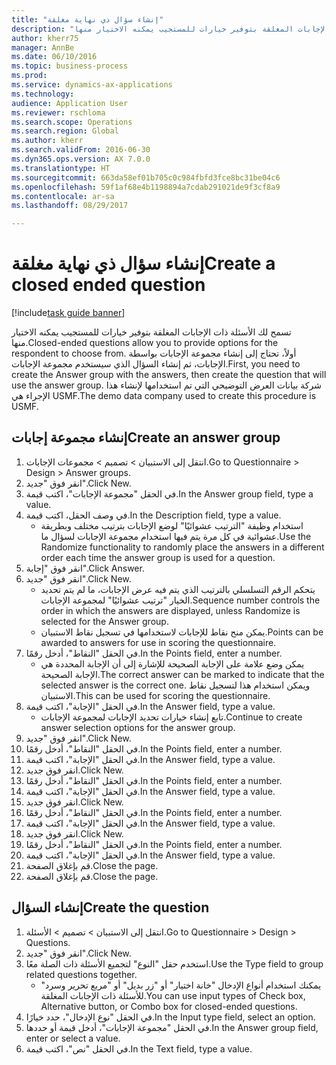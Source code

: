 ```yaml
--- 
title: "إنشاء سؤال ذي نهاية مغلقة"
description: "تسمح لك الأسئلة ذات الإجابات المغلقة بتوفير خيارات للمستجيب يمكنه الاختيار منها."
author: kherr75
manager: AnnBe
ms.date: 06/10/2016
ms.topic: business-process
ms.prod: 
ms.service: dynamics-ax-applications
ms.technology: 
audience: Application User
ms.reviewer: rschloma
ms.search.scope: Operations
ms.search.region: Global
ms.author: kherr
ms.search.validFrom: 2016-06-30
ms.dyn365.ops.version: AX 7.0.0
ms.translationtype: HT
ms.sourcegitcommit: 663da58ef01b705c0c984fbfd3fce8bc31be04c6
ms.openlocfilehash: 59f1af68e4b1198894a7cdab291021de9f3cf8a9
ms.contentlocale: ar-sa
ms.lasthandoff: 08/29/2017

---
```

# <a name="create-a-closed-ended-question"></a><span data-ttu-id="1c7c3-103">إنشاء سؤال ذي نهاية مغلقة</span><span class="sxs-lookup"><span data-stu-id="1c7c3-103">Create a closed ended question</span></span>

[!include[task guide banner](../../includes/task-guide-banner.md)]

<span data-ttu-id="1c7c3-104">تسمح لك الأسئلة ذات الإجابات المغلقة بتوفير خيارات للمستجيب يمكنه الاختيار منها.</span><span class="sxs-lookup"><span data-stu-id="1c7c3-104">Closed-ended questions allow you to provide options for the respondent to choose from.</span></span> <span data-ttu-id="1c7c3-105">أولاً، تحتاج إلى إنشاء مجموعة الإجابات بواسطة الإجابات، ثم إنشاء السؤال الذي سيستخدم مجموعة الإجابات.</span><span class="sxs-lookup"><span data-stu-id="1c7c3-105">First, you need to create the Answer group with the answers, then create the question that will use the answer group.</span></span> <span data-ttu-id="1c7c3-106">شركة بيانات العرض التوضيحي التي تم استخدامها لإنشاء هذا الإجراء هي USMF.</span><span class="sxs-lookup"><span data-stu-id="1c7c3-106">The demo data company used to create this procedure is USMF.</span></span>


## <a name="create-an-answer-group"></a><span data-ttu-id="1c7c3-107">إنشاء مجموعة إجابات</span><span class="sxs-lookup"><span data-stu-id="1c7c3-107">Create an answer group</span></span>
1. <span data-ttu-id="1c7c3-108">انتقل إلى الاستبيان > تصميم > مجموعات الإجابات.</span><span class="sxs-lookup"><span data-stu-id="1c7c3-108">Go to Questionnaire > Design > Answer groups.</span></span>
2. <span data-ttu-id="1c7c3-109">انقر فوق "جديد".</span><span class="sxs-lookup"><span data-stu-id="1c7c3-109">Click New.</span></span>
3. <span data-ttu-id="1c7c3-110">في الحقل "مجموعة الإجابات"، اكتب قيمة.</span><span class="sxs-lookup"><span data-stu-id="1c7c3-110">In the Answer group field, type a value.</span></span>
4. <span data-ttu-id="1c7c3-111">في وصف الحقل، اكتب قيمة.</span><span class="sxs-lookup"><span data-stu-id="1c7c3-111">In the Description field, type a value.</span></span>
    * <span data-ttu-id="1c7c3-112">استخدام وظيفة "الترتيب عشوائيًا‬" لوضع الإجابات بترتيب مختلف وبطريقة عشوائية في كل مرة يتم فيها استخدام مجموعة الإجابات لسؤال ما.</span><span class="sxs-lookup"><span data-stu-id="1c7c3-112">Use the Randomize functionality to randomly place the answers in a different order each time the answer group is used for a question.</span></span>  
5. <span data-ttu-id="1c7c3-113">انقر فوق "إجابة".</span><span class="sxs-lookup"><span data-stu-id="1c7c3-113">Click Answer.</span></span>
6. <span data-ttu-id="1c7c3-114">انقر فوق "جديد".</span><span class="sxs-lookup"><span data-stu-id="1c7c3-114">Click New.</span></span>
    * <span data-ttu-id="1c7c3-115">يتحكم الرقم التسلسلي بالترتيب الذي يتم فيه عرض الإجابات، ما لم يتم تحديد الخيار "ترتيب عشوائيًا" لمجموعة الإجابات.</span><span class="sxs-lookup"><span data-stu-id="1c7c3-115">Sequence number controls the order in which the answers are displayed, unless Randomize is selected for the Answer group.</span></span>  
    * <span data-ttu-id="1c7c3-116">يمكن منح نقاط للإجابات لاستخدامها في تسجيل نقاط الاستبيان.</span><span class="sxs-lookup"><span data-stu-id="1c7c3-116">Points can be awarded to answers for use in scoring the questionnaire.</span></span>  
7. <span data-ttu-id="1c7c3-117">في الحقل "النقاط‬"، أدخل رقمًا.</span><span class="sxs-lookup"><span data-stu-id="1c7c3-117">In the Points field, enter a number.</span></span>
    * <span data-ttu-id="1c7c3-118">يمكن وضع علامة على الإجابة الصحيحة للإشارة إلى أن الإجابة المحددة هي الإجابة الصحيحة.</span><span class="sxs-lookup"><span data-stu-id="1c7c3-118">The correct answer can be marked to indicate that the selected answer is the correct one.</span></span> <span data-ttu-id="1c7c3-119">ويمكن استخدام هذا لتسجيل نقاط الاستبيان.</span><span class="sxs-lookup"><span data-stu-id="1c7c3-119">This can be used for scoring the questionnaire.</span></span>  
8. <span data-ttu-id="1c7c3-120">في الحقل "الإجابة‬"، اكتب قيمة.</span><span class="sxs-lookup"><span data-stu-id="1c7c3-120">In the Answer field, type a value.</span></span>
    * <span data-ttu-id="1c7c3-121">تابع إنشاء خيارات تحديد الإجابات لمجموعة الإجابات.</span><span class="sxs-lookup"><span data-stu-id="1c7c3-121">Continue to create answer selection options for the answer group.</span></span>  
9. <span data-ttu-id="1c7c3-122">انقر فوق "جديد".</span><span class="sxs-lookup"><span data-stu-id="1c7c3-122">Click New.</span></span>
10. <span data-ttu-id="1c7c3-123">في الحقل "النقاط‬"، أدخل رقمًا.</span><span class="sxs-lookup"><span data-stu-id="1c7c3-123">In the Points field, enter a number.</span></span>
11. <span data-ttu-id="1c7c3-124">في الحقل "الإجابة‬"، اكتب قيمة.</span><span class="sxs-lookup"><span data-stu-id="1c7c3-124">In the Answer field, type a value.</span></span>
12. <span data-ttu-id="1c7c3-125">انقر فوق جديد.</span><span class="sxs-lookup"><span data-stu-id="1c7c3-125">Click New.</span></span>
13. <span data-ttu-id="1c7c3-126">في الحقل "النقاط‬"، أدخل رقمًا.</span><span class="sxs-lookup"><span data-stu-id="1c7c3-126">In the Points field, enter a number.</span></span>
14. <span data-ttu-id="1c7c3-127">في الحقل "الإجابة‬"، اكتب قيمة.</span><span class="sxs-lookup"><span data-stu-id="1c7c3-127">In the Answer field, type a value.</span></span>
15. <span data-ttu-id="1c7c3-128">انقر فوق جديد.</span><span class="sxs-lookup"><span data-stu-id="1c7c3-128">Click New.</span></span>
16. <span data-ttu-id="1c7c3-129">في الحقل "النقاط‬"، أدخل رقمًا.</span><span class="sxs-lookup"><span data-stu-id="1c7c3-129">In the Points field, enter a number.</span></span>
17. <span data-ttu-id="1c7c3-130">في الحقل "الإجابة‬"، اكتب قيمة.</span><span class="sxs-lookup"><span data-stu-id="1c7c3-130">In the Answer field, type a value.</span></span>
18. <span data-ttu-id="1c7c3-131">انقر فوق جديد.</span><span class="sxs-lookup"><span data-stu-id="1c7c3-131">Click New.</span></span>
19. <span data-ttu-id="1c7c3-132">في الحقل "النقاط‬"، أدخل رقمًا.</span><span class="sxs-lookup"><span data-stu-id="1c7c3-132">In the Points field, enter a number.</span></span>
20. <span data-ttu-id="1c7c3-133">في الحقل "الإجابة‬"، اكتب قيمة.</span><span class="sxs-lookup"><span data-stu-id="1c7c3-133">In the Answer field, type a value.</span></span>
21. <span data-ttu-id="1c7c3-134">قم بإغلاق الصفحة.</span><span class="sxs-lookup"><span data-stu-id="1c7c3-134">Close the page.</span></span>
22. <span data-ttu-id="1c7c3-135">قم بإغلاق الصفحة.</span><span class="sxs-lookup"><span data-stu-id="1c7c3-135">Close the page.</span></span>

## <a name="create-the-question"></a><span data-ttu-id="1c7c3-136">إنشاء السؤال</span><span class="sxs-lookup"><span data-stu-id="1c7c3-136">Create the question</span></span>
1. <span data-ttu-id="1c7c3-137">انتقل إلى الاستبيان > تصميم > الأسئلة.</span><span class="sxs-lookup"><span data-stu-id="1c7c3-137">Go to Questionnaire > Design > Questions.</span></span>
2. <span data-ttu-id="1c7c3-138">انقر فوق "جديد".</span><span class="sxs-lookup"><span data-stu-id="1c7c3-138">Click New.</span></span>
3. <span data-ttu-id="1c7c3-139">استخدم حقل "النوع" لتجميع الأسئلة ذات الصلة معًا.</span><span class="sxs-lookup"><span data-stu-id="1c7c3-139">Use the Type field to group related questions together.</span></span>
    * <span data-ttu-id="1c7c3-140">يمكنك استخدام أنواع الإدخال "خانة اختيار" أو "زر بديل" أو "مربع تحرير وسرد‬" للأسئلة ذات الإجابات المغلقة.</span><span class="sxs-lookup"><span data-stu-id="1c7c3-140">You can use input types of Check box, Alternative button, or Combo box for closed-ended questions.</span></span>  
4. <span data-ttu-id="1c7c3-141">في الحقل "نوع الإدخال"، حدد خيارًا.</span><span class="sxs-lookup"><span data-stu-id="1c7c3-141">In the Input type field, select an option.</span></span>
5. <span data-ttu-id="1c7c3-142">في الحقل "مجموعة الإجابات"، أدخل قيمة أو حددها.</span><span class="sxs-lookup"><span data-stu-id="1c7c3-142">In the Answer group field, enter or select a value.</span></span>
6. <span data-ttu-id="1c7c3-143">في الحقل "نص"، اكتب قيمة.</span><span class="sxs-lookup"><span data-stu-id="1c7c3-143">In the Text field, type a value.</span></span>


